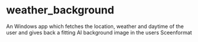 # weather_background
An Windows app which fetches the location, weather and daytime of the user and gives back a fitting AI background image in the users Sceenformat
